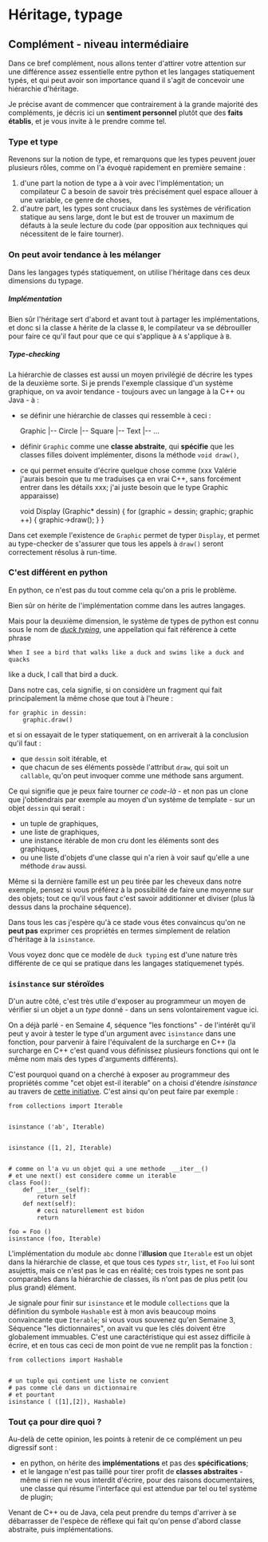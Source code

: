 
# Héritage, typage

## Complément - niveau intermédiaire

Dans ce bref complément, nous allons tenter d'attirer votre attention sur une
différence assez essentielle entre python et les langages statiquement typés, et
qui peut avoir son importance quand il s'agit de concevoir une hiérarchie
d'héritage.

Je précise avant de commencer que contrairement à la grande majorité des
compléments, je décris  ici un **sentiment personnel** plutôt que des **faits
établis**, et je vous invite à le prendre comme tel.

### Type et type

Revenons sur la notion de type, et remarquons que les types peuvent jouer
plusieurs rôles, comme on l'a évoqué rapidement en première semaine&nbsp;:
 1. d'une part la notion de type a à voir avec l'implémentation; un compilateur
C a besoin de savoir très précisément quel espace allouer à une variable, ce
genre de choses,
 1. d'autre part, les types sont cruciaux dans les systèmes de vérification
statique au sens large, dont le but est de trouver un maximum de défauts à la
seule lecture du code (par opposition aux techniques qui nécessitent de le faire
tourner).

### On peut avoir tendance à les mélanger

Dans les langages typés statiquement, on utilise l'héritage dans ces deux
dimensions du typage.

##### Implémentation

Bien sûr l'héritage sert d'abord et avant tout à partager les implémentations,
et donc si la classe `A` hérite de la classe `B`, le compilateur va se
débrouiller pour faire ce qu'il faut pour que ce qui s'applique à `A` s'applique
à `B`.

##### Type-checking

La hiérarchie de classes est aussi un moyen privilégié de décrire les types de
la deuxième sorte. Si je prends l'exemple classique d'un système graphique, on
va avoir tendance - toujours avec un langage à la C++ ou Java - à&nbsp;:
 * se définir une hiérarchie de classes qui ressemble à ceci&nbsp;:

    Graphic
        |-- Circle
        |-- Square
        |-- Text
        |-- ...
 * définir `Graphic` comme une **classe abstraite**, qui **spécifie** que les
classes filles doivent implémenter, disons la méthode `void draw()`,
 * ce qui permet ensuite d'écrire quelque chose comme (xxx Valérie j'aurais
besoin que tu me traduises ça en vrai C++, sans forcément entrer dans les
détails xxx; j'ai juste besoin que le type Graphic apparaisse)

    void Display (Graphic* dessin) {
        for (graphic = dessin; graphic; graphic ++) {
            graphic->draw();
        }
    }


Dans cet exemple l'existence de `Graphic` permet de typer `Display`, et permet
au type-checker de s'assurer que tous les appels à `draw()` seront correctement
résolus à run-time.

### C'est différent en python

En python, ce n'est pas du tout comme cela qu'on a pris le problème.

Bien sûr on hérite de l'implémentation comme dans les autres langages.

Mais pour la deuxième dimension, le système de types de python est connu sous le
nom de [*duck typing*](http://en.wikipedia.org/wiki/Duck_typing), une
appellation qui fait référence à cette phrase

    When I see a bird that walks like a duck and swims like a duck and quacks
like a duck, I call that bird a duck.

Dans notre cas, cela signifie, si on considère un fragment qui fait
principalement la même chose que tout à l'heure&nbsp;:

    for graphic in dessin:
        graphic.draw()

et si on essayait de le typer statiquement, on en arriverait à la conclusion
qu'il faut&nbsp;:
 * que `dessin` soit itérable, et
 * que chacun de ses éléments possède l'attribut `draw`, qui soit un `callable`,
qu'on peut invoquer comme une méthode sans argument.


Ce qui signifie que je peux faire tourner *ce code-là* - et non pas un clone que
j'obtiendrais par exemple au moyen d'un système de template - sur un objet
`dessin` qui serait&nbsp;:
 * un tuple de graphiques,
 * une liste de graphiques,
 * une instance itérable de mon cru dont les éléments sont des graphiques,
 * ou une liste d'objets d'une classe qui n'a rien à voir sauf qu'elle a une
méthode `draw` aussi.

Même si la dernière famille est un peu tirée par les cheveux dans notre exemple,
pensez si vous préférez à la possibilité de faire une moyenne sur des objets;
tout ce qu'il vous faut c'est savoir additionner et diviser (plus là dessus dans
la prochaine séquence).

Dans tous les cas j'espère qu'à ce stade vous êtes convaincus qu'on ne **peut
pas** exprimer ces propriétés en termes simplement de relation d'héritage à la
`isinstance`.

Vous voyez donc que ce modèle de `duck typing` est d'une nature très différente
de ce qui se pratique dans les langages statiquemenet typés.

### `isinstance` sur stéroïdes

D'un autre côté, c'est très utile d'exposer au programmeur un moyen de vérifier
si un objet a un *type* donné - dans un sens volontairement vague ici.

On a déjà parlé - en Semaine 4, séquence "les fonctions" - de l'intérêt qu'il
peut y avoir à tester le type d'un argument avec `isinstance` dans une fonction,
pour parvenir à faire l'équivalent de la surcharge en C++ (la surcharge en C++
c'est quand vous définissez plusieurs fonctions qui ont le même nom mais des
types d'arguments différents).

C'est pourquoi quand on a cherché à exposer au programmeur des propriétés comme
"cet objet est-il iterable" on a choisi d'étendre *isinstance* au travers de
[cette initiative](http://legacy.python.org/dev/peps/pep-3119/). C'est ainsi
qu'on peut faire par exemple&nbsp;:


    from collections import Iterable


    isinstance ('ab', Iterable)


    isinstance ([1, 2], Iterable)


    # comme on l'a vu un objet qui a une methode  __iter__()
    # et une next() est considere comme un iterable
    class Foo():
        def __iter__(self):
            return self
        def next(self):
            # ceci naturellement est bidon
            return 
            
    foo = Foo ()
    isinstance (foo, Iterable)

L'implémentation du module `abc` donne l'**illusion** que `Iterable` est un
objet dans la hiérarchie de classe, et que tous ces *types* `str`, `list`, et
`Foo` lui sont asujettis, mais ce n'est pas le cas en réalité; ces trois types
ne sont pas comparables dans la hiérarchie de classes, ils n'ont pas de plus
petit (ou plus grand) élément.

Je signale pour finir sur `isinstance` et le module `collections` que la
définition du symbole `Hashable` est à mon avis beaucoup moins convaincante que
`Iterable`; si vous vous souvenez qu'en Semaine 3, Séquence "les dictionnaires",
on avait vu que les clés doivent être globalement immuables. C'est une
caractéristique qui est assez difficile à écrire, et en tous cas ceci de mon
point de vue ne remplit pas la fonction&nbsp;:


    from collections import Hashable


    # un tuple qui contient une liste ne convient 
    # pas comme clé dans un dictionnaire
    # et pourtant
    isinstance ( ([1],[2]), Hashable)

### Tout ça pour dire quoi ?

Au-delà de cette opinion, les points à retenir de ce complément un peu digressif
sont&nbsp;:
 * en python, on hérite des **implémentations** et pas des **spécifications**;
 * et le langage n'est pas taillé pour tirer profit de **classes abstraites** -
même si rien ne vous interdit d'écrire, pour des raisons documentaires, une
classe qui résume l'interface qui est attendue par tel ou tel système de plugin;


Venant de C++ ou de Java, cela peut prendre du temps d'arriver à se débarrasser
de l'espèce de réflexe qui fait qu'on pense d'abord classe abstraite, puis
implémentations.
